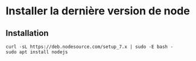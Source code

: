 # Installer la dernière version de node

## Installation

```shell
curl -sL https://deb.nodesource.com/setup_7.x | sudo -E bash -
sudo apt install nodejs
```
